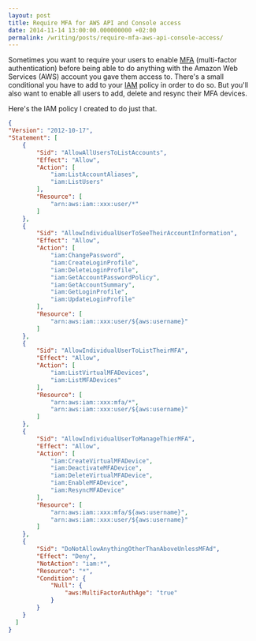 ```yaml
---
layout: post
title: Require MFA for AWS API and Console access
date: 2014-11-14 13:00:00.000000000 +02:00
permalink: /writing/posts/require-mfa-aws-api-console-access/
---
```

Sometimes you want to require your users to enable <a href="http://aws.amazon.com/iam/details/mfa/">MFA</a> (multi-factor authentication) before being able to do anything with the Amazon Web Services (AWS) account you gave them access to. There's a small conditional you have to add to your <a href="http://aws.amazon.com/iam/">IAM</a> policy in order to do so. But you'll also want to enable all users to add, delete and resync their MFA devices.

<!-- more -->

Here's the IAM policy I created to do just that.

```json
{
"Version": "2012-10-17",
"Statement": [
    {
        "Sid": "AllowAllUsersToListAccounts",
        "Effect": "Allow",
        "Action": [
            "iam:ListAccountAliases",
            "iam:ListUsers"
        ],
        "Resource": [
            "arn:aws:iam::xxx:user/*"
        ]
    },
    {
        "Sid": "AllowIndividualUserToSeeTheirAccountInformation",
        "Effect": "Allow",
        "Action": [
            "iam:ChangePassword",
            "iam:CreateLoginProfile",
            "iam:DeleteLoginProfile",
            "iam:GetAccountPasswordPolicy",
            "iam:GetAccountSummary",
            "iam:GetLoginProfile",
            "iam:UpdateLoginProfile"
        ],
        "Resource": [
            "arn:aws:iam::xxx:user/${aws:username}"
        ]
    },
    {
        "Sid": "AllowIndividualUserToListTheirMFA",
        "Effect": "Allow",
        "Action": [
            "iam:ListVirtualMFADevices",
            "iam:ListMFADevices"
        ],
        "Resource": [
            "arn:aws:iam::xxx:mfa/*",
            "arn:aws:iam::xxx:user/${aws:username}"
        ]
    },
    {
        "Sid": "AllowIndividualUserToManageThierMFA",
        "Effect": "Allow",
        "Action": [
            "iam:CreateVirtualMFADevice",
            "iam:DeactivateMFADevice",
            "iam:DeleteVirtualMFADevice",
            "iam:EnableMFADevice",
            "iam:ResyncMFADevice"
        ],
        "Resource": [
            "arn:aws:iam::xxx:mfa/${aws:username}",
            "arn:aws:iam::xxx:user/${aws:username}"
        ]
    },
    {
        "Sid": "DoNotAllowAnythingOtherThanAboveUnlessMFAd",
        "Effect": "Deny",
        "NotAction": "iam:*",
        "Resource": "*",
        "Condition": {
            "Null": {
                "aws:MultiFactorAuthAge": "true"
            }
        }
    }
  ]
}
```

